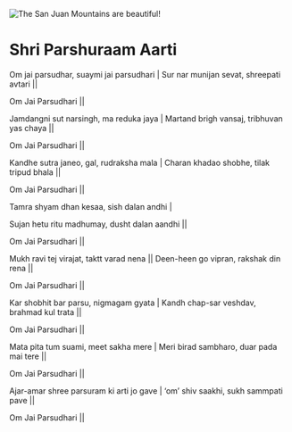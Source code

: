 ![The San Juan Mountains are beautiful!](lib/assets/images/artis/img.png "San Juan Mountains")

#   Shri Parshuraam Aarti

Om jai parsudhar, suaymi jai parsudhari |
Sur nar munijan sevat, shreepati avtari ||

Om Jai Parsudhari ||

Jamdangni sut narsingh, ma reduka jaya |
Martand brigh vansaj, tribhuvan yas chaya ||

Om Jai Parsudhari ||

Kandhe sutra janeo, gal, rudraksha mala |
Charan khadao shobhe, tilak tripud bhala ||

Om Jai Parsudhari ||

Tamra shyam dhan kesaa, sish dalan andhi |

Sujan hetu ritu madhumay, dusht dalan aandhi ||

Om Jai Parsudhari ||

Mukh ravi tej virajat, taktt varad nena ||
Deen-heen go vipran, rakshak din rena ||

Om Jai Parsudhari ||

Kar shobhit bar parsu, nigmagam gyata |
Kandh chap-sar veshdav, brahmad kul trata ||

Om Jai Parsudhari ||

Mata pita tum suami, meet sakha mere |
Meri birad sambharo, duar pada mai tere ||

Om Jai Parsudhari ||

Ajar-amar shree parsuram ki arti jo gave |
‘om’ shiv saakhi, sukh sammpati pave ||

Om Jai Parsudhari ||